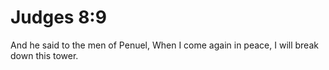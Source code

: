 # Judges 8:9

And he said to the men of Penuel, When I come again in peace, I will break down this tower.
